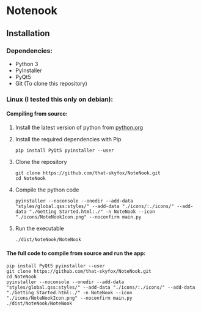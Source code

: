 # Notenook
## Installation
### Dependencies:
- Python 3
- PyInstaller
- PyQt5
- Git (To clone this repository)

### Linux (I tested this only on debian):

#### Compiling from source:

1. Install the latest version of python from [python.org](https://www.python.org)

2. Install the required dependencies with Pip
    ```
    pip install PyQt5 pyinstaller --user
    ```
3. Clone the repository 
    ```
    git clone https://github.com/that-skyfox/NoteNook.git
    cd NoteNook
    ```

3. Compile the python code
    ```
    pyinstaller --noconsole --onedir --add-data "styles/global.qss:styles/" --add-data "./icons/:./icons/" --add-data "./Getting Started.html:./" -n NoteNook --icon "./icons/NoteNookIcon.png" --noconfirm main.py
    ```
4. Run the executable
    ```
    ./dist/NoteNook/NoteNook
    ```

#### The full code to compile from source and run the app:

```
pip install PyQt5 pyinstaller --user
git clone https://github.com/that-skyfox/NoteNook.git
cd NoteNook
pyinstaller --noconsole --onedir --add-data "styles/global.qss:styles/" --add-data "./icons/:./icons/" --add-data "./Getting Started.html:./" -n NoteNook --icon "./icons/NoteNookIcon.png" --noconfirm main.py
./dist/NoteNook/NoteNook
```
